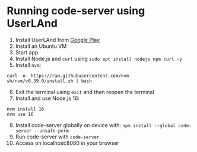 # Running code-server using UserLAnd

1. Install UserLAnd from [Google Play](https://play.google.com/store/apps/details?id=tech.ula&hl=en_US&gl=US)
2. Install an Ubuntu VM
3. Start app
4. Install Node.js and `curl` using `sudo apt install nodejs npm curl -y`
5. Install `nvm`:

```shell
curl -o- https://raw.githubusercontent.com/nvm-sh/nvm/v0.39.0/install.sh | bash
```

6. Exit the terminal using `exit` and then reopen the terminal
7. Install and use Node.js 16:

```shell
nvm install 16
nvm use 16
```

8. Install code-server globally on device with: `npm install --global code-server --unsafe-perm`
9. Run code-server with `code-server`
10. Access on localhost:8080 in your browser
